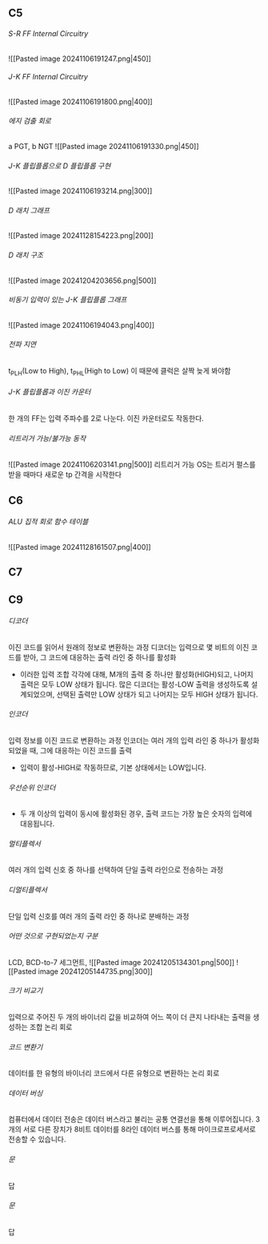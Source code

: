 ## C5
###### S-R FF Internal Circuitry
![[Pasted image 20241106191247.png|450]]
###### J-K FF Internal Circuitry
![[Pasted image 20241106191800.png|400]]
###### 에지 검출 회로 
a PGT, b NGT
![[Pasted image 20241106191330.png|450]]
###### J-K 플립플롭으로 D 플립플롭 구현
![[Pasted image 20241106193214.png|300]]
###### D 래치 그래프
![[Pasted image 20241128154223.png|200]]
###### D 래치 구조
![[Pasted image 20241204203656.png|500]]
###### 비동기 입력이 있는 J-K 플립플롭 그래프
![[Pasted image 20241106194043.png|400]]
###### 전파 지연
t<sub>PLH</sub>(Low to High), t<sub>PHL</sub>(High to Low) 
이 때문에 클럭은 살짝 늦게 봐야함
###### J-K 플립플롭과 이진 카운터
한 개의 FF는 입력 주파수를 2로 나눈다.
이진 카운터로도 작동한다.
###### 리트리거 가능/불가능 동작
![[Pasted image 20241106203141.png|500]]
리트리거 가능 OS는 트리거 펄스를 받을 때마다 새로운 tp 간격을 시작한다

## C6
###### ALU 집적 회로 함수 테이블
![[Pasted image 20241128161507.png|400]]
## C7
## C9
###### 디코더
이진 코드를 읽어서 원래의 정보로 변환하는 과정
디코더는 입력으로 몇 비트의 이진 코드를 받아, 그 코드에 대응하는 출력 라인 중 하나를 활성화
- 이러한 입력 조합 각각에 대해, M개의 출력 중 하나만 활성화(HIGH)되고, 나머지 출력은 모두 LOW 상태가 됩니다.
많은 디코더는 활성-LOW 출력을 생성하도록 설계되었으며, 선택된 출력만 LOW 상태가 되고 나머지는 모두 HIGH 상태가 됩니다.  
###### 인코더
입력 정보를 이진 코드로 변환하는 과정
인코더는 여러 개의 입력 라인 중 하나가 활성화되었을 때, 그에 대응하는 이진 코드를 출력
- 입력이 활성-HIGH로 작동하므로, 기본 상태에서는 LOW입니다.
###### 우선순위 인코더
- 두 개 이상의 입력이 동시에 활성화된 경우, 출력 코드는 가장 높은 숫자의 입력에 대응됩니다.
###### 멀티플렉서
여러 개의 입력 신호 중 하나를 선택하여 단일 출력 라인으로 전송하는 과정
###### 디멀티플렉서
단일 입력 신호를 여러 개의 출력 라인 중 하나로 분배하는 과정
###### 어떤 것으로 구현되었는지 구분
LCD, BCD-to-7 세그먼트, 
![[Pasted image 20241205134301.png|500]]
![[Pasted image 20241205144735.png|300]]
###### 크기 비교기
입력으로 주어진 두 개의 바이너리 값을 비교하여 어느 쪽이 더 큰지 나타내는 출력을 생성하는 조합 논리 회로
###### 코드 변환기
데이터를 한 유형의 바이너리 코드에서 다른 유형으로 변환하는 논리 회로
###### 데이터 버싱
컴퓨터에서 데이터 전송은 데이터 버스라고 불리는 공통 연결선을 통해 이루어집니다.
3개의 서로 다른 장치가 8비트 데이터를 8라인 데이터 버스를 통해 마이크로프로세서로 전송할 수 있습니다.
###### 문
답
###### 문
답